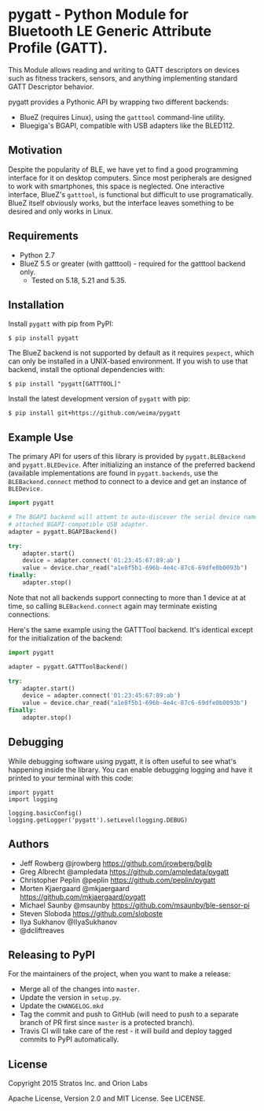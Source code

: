 # pygatt - Python Module for Bluetooth LE Generic Attribute Profile (GATT).

This Module allows reading and writing to GATT descriptors on devices such as
fitness trackers, sensors, and anything implementing standard GATT Descriptor
behavior.

pygatt provides a Pythonic API by wrapping two different backends:

* BlueZ (requires Linux), using the `gatttool` command-line utility.
* Bluegiga's BGAPI, compatible with USB adapters like the BLED112.

## Motivation

Despite the popularity of BLE, we have yet to find a good programming interface
for it on desktop computers. Since most peripherals are designed to work with
smartphones, this space is neglected. One interactive interface, BlueZ's
`gatttool`, is functional but difficult to use programatically. BlueZ itself
obviously works, but the interface leaves something to be desired and only
works in Linux.

## Requirements

* Python 2.7
* BlueZ 5.5 or greater (with gatttool) - required for the gatttool backend only.
    * Tested on 5.18, 5.21 and 5.35.

## Installation

Install `pygatt` with pip from PyPI:

    $ pip install pygatt

The BlueZ backend is not supported by default as it requires `pexpect`, which
can only be installed in a UNIX-based environment. If you wish to use that
backend, install the optional dependencies with:

    $ pip install "pygatt[GATTTOOL]"

Install the latest development version of `pygatt` with pip:

    $ pip install git+https://github.com/weima/pygatt

## Example Use

The primary API for users of this library is provided by
`pygatt.BLEBackend` and `pygatt.BLEDevice`. After initializing an
instance of the preferred backend (available implementations are found in
`pygatt.backends`, use the `BLEBackend.connect` method to connect to a device
and get an instance of `BLEDevice.`

```python
import pygatt

# The BGAPI backend will attemt to auto-discover the serial device name of the
# attached BGAPI-compatible USB adapter.
adapter = pygatt.BGAPIBackend()

try:
    adapter.start()
    device = adapter.connect('01:23:45:67:89:ab')
    value = device.char_read("a1e8f5b1-696b-4e4c-87c6-69dfe0b0093b")
finally:
    adapter.stop()
```

Note that not all backends support connecting to more than 1 device at at time,
so calling `BLEBackend.connect` again may terminate existing connections.

Here's the same example using the GATTTool backend. It's identical except for
the initialization of the backend:

```python
import pygatt

adapter = pygatt.GATTToolBackend()

try:
    adapter.start()
    device = adapter.connect('01:23:45:67:89:ab')
    value = device.char_read("a1e8f5b1-696b-4e4c-87c6-69dfe0b0093b")
finally:
    adapter.stop()
```

## Debugging

While debugging software using pygatt, it is often useful to see what's
happening inside the library. You can enable debugging logging and have it
printed to your terminal with this code:

```
import pygatt
import logging

logging.basicConfig()
logging.getLogger('pygatt').setLevel(logging.DEBUG)
```

## Authors

- Jeff Rowberg @jrowberg https://github.com/jrowberg/bglib
- Greg Albrecht @ampledata https://github.com/ampledata/pygatt
- Christopher Peplin @peplin https://github.com/peplin/pygatt
- Morten Kjaergaard @mkjaergaard https://github.com/mkjaergaard/pygatt
- Michael Saunby @msaunby https://github.com/msaunby/ble-sensor-pi
- Steven Sloboda https://github.com/sloboste
- Ilya Sukhanov @IlyaSukhanov
- @dcliftreaves

## Releasing to PyPI

For the maintainers of the project, when you want to make a release:

* Merge all of the changes into `master`.
* Update the version in `setup.py`.
* Update the `CHANGELOG.mkd`
* Tag the commit and push to GitHub (will need to push to a separate branch of
  PR first since `master` is a protected branch).
* Travis CI will take care of the rest - it will build and deploy tagged commits
  to PyPI automatically.

## License

Copyright 2015 Stratos Inc. and Orion Labs

Apache License, Version 2.0 and MIT License. See LICENSE.
